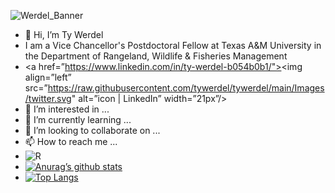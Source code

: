 ![Werdel_Banner](https://user-images.githubusercontent.com/45497381/187813221-31bb970c-4f74-443c-a3d3-7a834a6ba4b4.png)
- 👋 Hi, I’m Ty Werdel
- I am a Vice Chancellor's Postdoctoral Fellow at Texas A&M University in the Department of Rangeland, Wildlife & Fisheries Management
- <a href=”https://www.linkedin.com/in/ty-werdel-b054b0b1/"><img align=”left” src=”https://raw.githubusercontent.com/tywerdel/tywerdel/main/Images/twitter.svg" alt=”icon | LinkedIn” width=”21px”/></a>
- 👀 I’m interested in ...
- 🌱 I’m currently learning ...
- 💞️ I’m looking to collaborate on ...
- 📫 How to reach me ...
- ![R](https://img.shields.io/badge/r-%23276DC3.svg?style=for-the-badge&logo=r&logoColor=white)
- [![Anurag’s github stats](https://github-readme-stats.vercel.app/api?username=tywerdel)](https://github.com/tywerdel)
- [![Top Langs](https://github-readme-stats.vercel.app/api/top-langs/?username=tywerdel&layout=compact)](https://github.com/tywerdel)

<!---
tywerdel/tywerdel is a ✨ special ✨ repository because its `README.md` (this file) appears on your GitHub profile.
You can click the Preview link to take a look at your changes.
--->
